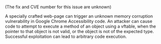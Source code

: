 (The fix and CVE number for this issue are unknown)

A specially crafted web-page can trigger an unknown memory corruption
vulnerability in Google Chrome Accessibility code. An attacker can cause code
to attempt to execute a method of an object using a vftable, when the pointer
to that object is not valid, or the object is not of the expected type.
Successful exploitation can lead to arbitrary code execution.
